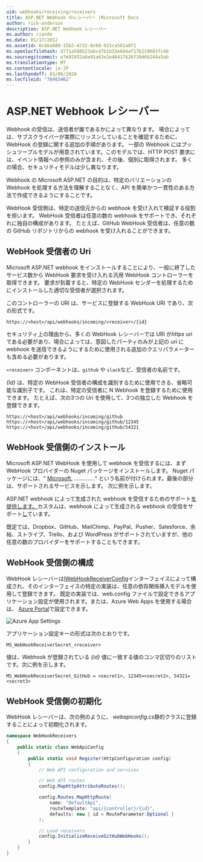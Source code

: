 ```yaml
---
uid: webhooks/receiving/receivers
title: ASP.NET Webhook のレシーバー |Microsoft Docs
author: rick-anderson
description: ASP.NET Webhook レシーバー
ms.author: riande
ms.date: 01/17/2012
ms.assetid: 6cdea089-15b2-4732-8c68-921ca561a8f1
ms.openlocfilehash: d771a588b23abcd7b1b33e694af17b219683fc48
ms.sourcegitcommit: e7e91932a6e91a63e2e46417626f39d6b244a3ab
ms.translationtype: MT
ms.contentlocale: ja-JP
ms.lasthandoff: 03/06/2020
ms.locfileid: "78463462"
---
```

# <a name="aspnet-webhooks-receivers"></a>ASP.NET Webhook レシーバー

Webhook の受信は、送信者が誰であるかによって異なります。 場合によっては、サブスクライバーが実際にリッスンしていることを確認するために、WebHook の登録に関する追加の手順があります。 一部の Webhook にはプッシュツープルモデルが用意されています。このモデルでは、HTTP POST 要求には、イベント情報への参照のみが含まれ、その後、個別に取得されます。 多くの場合、セキュリティモデルは少し異なります。

Webhook の Microsoft ASP.NET の目的は、特定のバリエーションの Webhook を処理する方法を理解することなく、API を簡単かつ一貫性のある方法で作成できるようにすることです。

WebHook 受信側は、特定の送信元からの webhook を受け入れて検証する役割を担います。 WebHook 受信者は任意の数の webhook をサポートでき、それぞれに独自の構成があります。 たとえば、GitHub WebHook 受信者は、任意の数の GitHub リポジトリからの webhook を受け入れることができます。

## <a name="webhook-receiver-uris"></a>WebHook 受信者の Uri

Microsoft ASP.NET webhook をインストールすることにより、一般に終了したサービス数から WebHook 要求を受け入れる汎用 WebHook コントローラーを取得できます。 要求が到着すると、特定の WebHook センダーを処理するためにインストールした適切な受信者が選択されます。

このコントローラーの URI は、サービスに登録する WebHook URI であり、次の形式です。

```
https://<host>/api/webhooks/incoming/<receiver>/{id}
```

セキュリティ上の理由から、多くの WebHook レシーバーでは URI が*https* uri である必要があり、場合によっては、意図したパーティのみが上記の uri に webhook を送信できるようにするために使用される追加のクエリパラメーターも含める必要があります。

`<receiver>` コンポーネントは、`github` や `slack`など、受信者の名前です。

*{Id}* は、特定の WebHook 受信者の構成を識別するために使用できる、省略可能な識別子です。 これは、特定の受信者に N Webhook を登録するために使用できます。 たとえば、次の3つの Uri を使用して、3つの独立した Webhook を登録できます。

```
https://<host>/api/webhooks/incoming/github
https://<host>/api/webhooks/incoming/github/12345
https://<host>/api/webhooks/incoming/github/54321
```

## <a name="installing-a-webhook-receiver"></a>WebHook 受信側のインストール

Microsoft ASP.NET WebHook を使用して webhook を受信するには、まず WebHook プロバイダーの Nuget パッケージをインストールします。 Nuget パッケージには、" [Microsoft.](https://www.nuget.org/packages?q=Microsoft.AspNet.WebHooks.Receivers) .............." という名前が付けられます。最後の部分は、サポートされるサービスを示します。 次に例を示します。

ASP.NET webhook によって生成された webhook を受信するためのサポート[を提供します。](https://www.nuget.org/packages?q=Microsoft.AspNet.WebHooks.Receivers.GitHub)カスタムは、webhook によって生成される webhook の受信をサポート[し](https://www.nuget.org/packages?q=Microsoft.AspNet.WebHooks.Receivers.Custom)ています。

既定では、Dropbox、GitHub、MailChimp、PayPal、Pusher、Salesforce、余裕、ストライプ、Trello、および WordPress がサポートされていますが、他の任意の数のプロバイダーをサポートすることもできます。

## <a name="configuring-a-webhook-receiver"></a>WebHook 受信側の構成

WebHook レシーバーは[IWebHookReceiverConfig](https://github.com/aspnet/WebHooks/blob/master/src/Microsoft.AspNet.WebHooks.Receivers/WebHooks/IWebHookReceiverConfig.cs)インターフェイスによって構成され、そのインターフェイスの特定の実装は、任意の依存関係挿入モデルを使用して登録できます。 既定の実装では、web.config ファイルで設定できるアプリケーション設定が使用されます。または、Azure Web Apps を使用する場合は、 [Azure Portal](https://portal.azure.com/)で設定できます。

![Azure App Settings](_static/AzureAppSettings.png)

アプリケーション設定キーの形式は次のとおりです。

```
MS_WebHookReceiverSecret_<receiver>
```

値は、Webhook が登録されている *{id}* 値に一致する値のコンマ区切りのリストです。次に例を示します。

```
MS_WebHookReceiverSecret_GitHub = <secret1>, 12345=<secret2>, 54321=<secret3>
```

## <a name="initializing-a-webhook-receiver"></a>WebHook 受信側の初期化

WebHook レシーバーは、次の例のように、 *webapiconfig.cs*静的クラスに登録することによって初期化されます。

```csharp
namespace WebHookReceivers
{
    public static class WebApiConfig
    {
        public static void Register(HttpConfiguration config)
        {
            // Web API configuration and services

            // Web API routes
            config.MapHttpAttributeRoutes();

            config.Routes.MapHttpRoute(
                name: "DefaultApi",
                routeTemplate: "api/{controller}/{id}",
                defaults: new { id = RouteParameter.Optional }
            );

            // Load receivers
            config.InitializeReceiveGitHubWebHooks();
        }
    }
}
```
